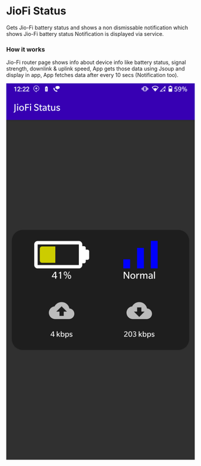 # JioFi Status

Gets Jio-Fi battery status and shows a non dismissable notification which shows Jio-Fi battery status
Notification is displayed via service.

### How it works
Jio-Fi router page shows info about device info like battery status, signal strength, downlink & uplink speed, 
App gets those data using Jsoup and display in app, App fetches data after every 10 secs (Notification too).

![alt text](https://github.com/GauthamAsir/JioFiStatus/blob/master/Screenshot_20200606-002231.png?raw=true)
